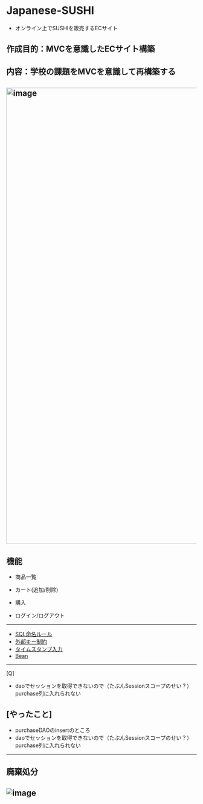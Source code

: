 # Japanese-SUSHI
- オンライン上でSUSHIを販売するECサイト   

## 作成目的：MVCを意識したECサイト構築

## 内容：学校の課題をMVCを意識して再構築する

## <img width="1204" alt="image" src="https://user-images.githubusercontent.com/96870513/198840530-f5671344-4a20-499f-87f5-047faa9ffce9.png">

## 機能

- 商品一覧

- カート(追加/削除)

- 購入

- ログイン/ログアウト


---
- [SQL命名ルール](https://atmarkit.itmedia.co.jp/ait/articles/0512/23/news017_2.html#:~:text=SQL%E3%83%95%E3%82%A1%E3%82%A4%E3%83%AB%E3%81%AE%E5%91%BD%E5%90%8D%E8%A6%8F%E5%89%87,%E3%83%87%E3%82%A3%E3%83%AC%E3%82%AF%E3%83%88%E3%83%AA%E3%81%AB%E3%83%87%E3%83%97%E3%83%AD%E3%82%A4%E3%81%97%E3%81%BE%E3%81%99%E3%80%82)
- [外部キー制約](https://www.javadrive.jp/postgresql/table/index11.html)
- [タイムスタンプ入力](https://www.itmedia.co.jp/enterprise/articles/0407/23/news002.html)
- [Bean](https://www.fenet.jp/java/column/java_tips/6570/)

---
[Q]
- daoでセッションを取得できないので（たぶんSessionスコープのせい？）purchase列に入れられない

## [やったこと]
- purchaseDAOのinsertのところ
- daoでセッションを取得できないので（たぶんSessionスコープのせい？）purchase列に入れられない

---
## 廃棄処分
## ![image](https://user-images.githubusercontent.com/96870513/198242691-835fe662-2fe0-4614-b917-d271ea9c3ccf.png)
